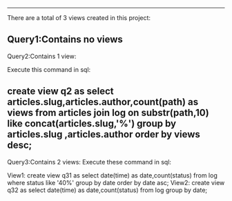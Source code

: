 
-----------------------------------------------------
There are a total of 3 views created in this project:

Query1:Contains no views
-----------------------------------------------------
Query2:Contains 1 view:

Execute this command in sql:

create view q2 as select articles.slug,articles.author,count(path) as views from articles join log on substr(path,10) like concat(articles.slug,'%') group by articles.slug ,articles.author order by views desc;
-----------------------------------------------------
Query3:Contains 2 views:
Execute these command in sql:

View1:
create view q31 as select date(time) as date,count(status) from log where status like '40%' group by date order by date asc;
View2:
create view q32 as select date(time) as date,count(status) from log group by date;
